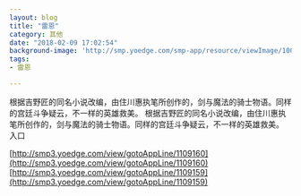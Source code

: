 ```yaml
---
layout: blog
title: "雷恩"
category: 其他
date: "2018-02-09 17:02:54"
background-image: 'http://smp.yoedge.com/smp-app/resource/viewImage/1001350appline.png'
tags:
- 雷恩

---
```

根据吉野匠的同名小说改编，由住川惠执笔所创作的，剑与魔法的骑士物语。同样的宫廷斗争疑云，不一样的英雄救美。
根据吉野匠的同名小说改编，由住川惠执笔所创作的，剑与魔法的骑士物语。同样的宫廷斗争疑云，不一样的英雄救美。
入口

[http://smp3.yoedge.com/view/gotoAppLine/1109160](http://smp3.yoedge.com/view/gotoAppLine/1109160)
[http://smp3.yoedge.com/view/gotoAppLine/1109159](http://smp3.yoedge.com/view/gotoAppLine/1109159)

        
